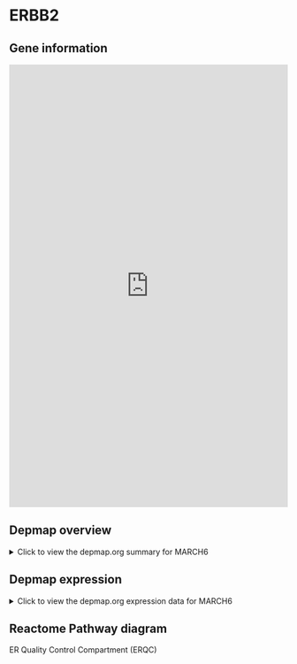 <h1>ERBB2</h1>

<h2>Gene information</h2>
<iframe src="https://depmap.org/portal/gene/MARCH6?tab=about" style="border:none;width:100%;height:800px"></iframe>

<h2>Depmap overview</h2>
<details>
  <summary>Click to view the depmap.org summary for MARCH6</summary>
  <iframe src="https://depmap.org/portal/gene/MARCH6?tab=overview" style="border:none;width:100%;height:800px"></iframe>
</details>

<h2>Depmap expression</h2>
<details>
  <summary>Click to view the depmap.org expression data for MARCH6</summary>
  <iframe src="https://depmap.org/portal/gene/MARCH6?tab=characterization" style="border:none;width:100%;height:800px"></iframe>
</details>



<h2>Reactome Pathway diagram</h2>
ER Quality Control Compartment (ERQC)
<div id="diagramHolder"></div>

<script>
    //Creating the Reactome Diagram widget
    //Take into account a proxy needs to be set up in your server side pointing to www.reactome.org
    function onReactomeDiagramReady(){  //This function is automatically called when the widget code is ready to be used
        var diagram = Reactome.Diagram.create({
            "placeHolder" : "diagramHolder",
            "width" : 900,
            "height" : 500
        });

        //Initialising it to the "Hemostasis" pathway
        diagram.loadDiagram("R-HSA-901032");

        //Adding different listeners

        diagram.onDiagramLoaded(function (loaded) {
            console.info("Loaded ", loaded);
            diagram.flagItems("BAD");
	    diagram.flagItems("Q92934");
            if (loaded == "R-HSA-901032") diagram.selectItem("R-HSA-901032");
        });

     }
</script>



